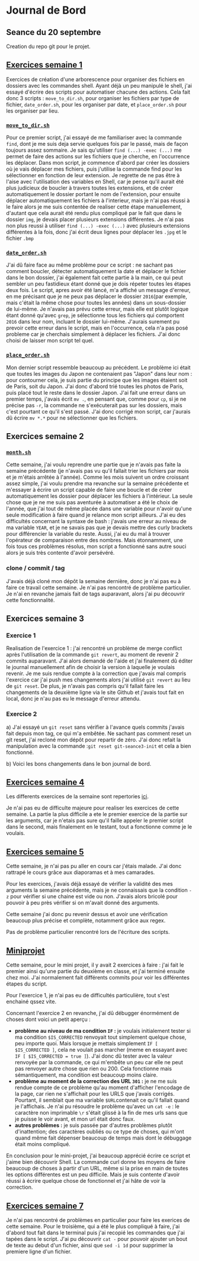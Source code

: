 # Journal de Bord

## Seance du 20 septembre

Creation du repo git pour le projet.

## [Exercices semaine 1](/exercices/semaine_1)

Exercices de création d'une arborescence pour organiser des fichiers en dossiers avec les commandes shell. Ayant déjà un peu manipulé le shell, j'ai essayé d'écrire des scripts pour automatiser chacune des actions. Cela fait donc 3 scripts : `move_to_dir.sh`, pour organiser les fichiers par type de fichier, `date_order.sh`, pour les organiser par date, et `place_order.sh` pour les organiser par lieu.

### [`move_to_dir.sh`](/exercices/semaine_1/scripts/move_to_dir.sh)

Pour ce premier script, j'ai essayé de me familiariser avec la commande `find`, dont je me suis deja servie quelques fois par le passé, mais de façon toujours assez sommaire. Je sais qu'utiliser `find (...) -exec (...)` me permet de faire des actions sur les fichiers que je cherche, en l'occurrence les déplacer.
Dans mon script, je commence d'abord par créer les dossiers où je vais déplacer mes fichiers, puis j'utilise la commande find pour les sélectionner en fonction de leur extension.
Je regrette de ne pas être à l'aise avec l'utilisation des variables en Shell, car je pense qu'il aurait été plus judicieux de boucler à travers toutes les extensions, et de créer automatiquement le dossier portant le nom de l'extension, pour ensuite déplacer automatiquement les fichiers à l'interieur, mais je n'ai pas réussi à le faire alors je me suis contentée de realiser cette étape manuellement, d'autant que cela aurait été rendu plus compliqué par le fait que dans le dossier `img`, je devais placer plusieurs extensions différentes. Je n'ai pas non plus reussi à utiliser `find (...) -exec (...)` avec plusieurs extensions différentes à la fois, donc j'ai écrit deux lignes pour déplacer les `.jpg` et le fichier `.bmp`

### [`date_order.sh`](/exercices/semaine_1/scripts/date_order.sh)

J'ai dû faire face au même problème pour ce script : ne sachant pas comment boucler, détecter automatiquement la date et déplacer le fichier dans le bon dossier, j'ai également fait cette partie à la main, ce qui peut sembler un peu fastidieux étant donné que je dois répeter toutes les étapes deux fois. 
Le script, apres avoir été lancé, m'a affiché un message d'erreur, en me précisant que je ne peux pas déplacer le dossier `2016`(par exemple, mais c'était la même chose pour toutes les années) dans un sous-dossier de lui-même. Je n'avais pas prévu cette erreur, mais elle est plutôt logique étant donné qu'avec `grep`, je sélectionne tous les fichiers qui comportent `2016` dans leur nom, incluant le dossier lui-même. J'aurais surement pu prevoir cette erreur dans le script, mais en l'occurrence, cela n'a pas posé probleme car je cherchais simplement à déplacer les fichiers. J'ai donc choisi de laisser mon script tel quel.

### [`place_order.sh`](/semaine_1/scripts/place_order.sh)

Mon dernier script ressemble beaucoup au précédent. Le problème ici était que toutes les images du Japon ne contenaient pas "Japon" dans leur nom : pour contourner cela, je suis partie du principe que les images étaient soit de Paris, soit du Japon. J'ai donc d'abord trié toutes les photos de Paris, puis placé tout le reste dans le dossier Japon. J'ai fait une erreur dans un premier temps, j'avais écrit `mv .`, en pensant que, comme pour `cp`, si je ne précise pas `-r`, la commande ne s'exécuterait pas sur les dossiers, mais c'est pourtant ce qu'il s'est passé. J'ai donc corrigé mon script, car j'aurais dû écrire `mv *.*` pour ne sélectionner que les fichiers. 

## Exercices semaine 2

### [`month.sh`](/exercices/semaine_1/scripts/month.sh)

Cette semaine, j'ai voulu reprendre une partie que je n'avais pas faite la semaine précédente (je n'avais pas vu qu'il fallait trier les fichiers par mois et je m'étais arrêtée à l'année).
Comme les mois suivent un ordre croissant assez simple, j'ai voulu prendre ma revanche sur la semaine précédente et m'essayer à écrire un script capable de faire une boucle et de créer automatiquement les dossier pour déplacer les fichiers à l'intérieur. La seule chose que je ne me suis pas aventurée à automatiser a été le choix de l'année, que j'ai tout de même placée dans une variable pour n'avoir qu'une seule modification à faire quand je relance mon script ailleurs.
J'ai eu des difficultés concernant la syntaxe de bash : j'avais une erreur au niveau de ma variable `YEAR`, et je ne savais pas que je devais mettre des curly brackets pour différencier la variable du reste. Aussi, j'ai eu du mal à trouver l'opérateur de comparaison entre des nombres. Mais étonnamment, une fois tous ces problèmes résolus, mon script a fonctionné sans autre souci alors je suis très contente d'avoir persévéré.

### clone / commit / tag

J'avais déjà cloné mon dépôt la semaine dernière, donc je n'ai pas eu à faire ce travail cette semaine. Je n'ai pas rencontré de problème particulier. Je n'ai en revanche jamais fait de tags auparavant, alors j'ai pu découvrir cette fonctionnalité.

## Exercices semaine 3

### Exercice 1

Realisation de l'exercice 1 : j'ai rencontré un problème de merge conflict après l'utilisation de la commande `git revert`, au moment de revenir 2 commits auparavant. J'ai alors demandé de l'aide et j'ai finalement dû éditer le journal manuellement afin de choisir la version à laquelle je voulais revenir.
Je me suis rendue compte à la correction que j'avais mal compris l'exercice car j'ai push mes changements alors j'ai utilisé `git revert` au lieu de `git reset`.
De plus, je n'avais pas compris qu'il fallait faire les changements de la deuxième ligne via le site Github et j'avais tout fait en local, donc je n'au pas eu le message d'erreur attendu.

### Exercice 2 

a) J'ai essayé un `git reset` sans vérifier à l'avance quels commits j'avais fait depuis mon tag, ce qui m'a embêtée. Ne sachant pas comment reset un git reset, j'ai recloné mon dépôt pour repartir de zéro.
J'ai donc refait la manipulation avec la commande :`git reset git-seance3-init` et cela a bien fonctionné.

b) Voici les bons changements dans le bon journal de bord.


## [Exercices semaine 4](exercices/semaine_4/exercices.md)

Les differents exercices de la semaine sont repertories [ici](/exercices/semaine_4/exercices.md).

Je n'ai pas eu de difficulte majeure pour realiser les exercices de cette semaine. La partie la plus difficile a ete le premier exercice de la partie sur les arguments, car je n'etais pas sure qu'il faille appeler le premier script dans le second, mais finalement en le testant, tout a fonctionne comme je le voulais. 


## [Exercices semaine 5](exercices/semaine_5)

Cette semaine, je n'ai pas pu aller en cours car j'étais malade. J'ai donc rattrapé le cours grâce aux diaporamas et à mes camarades.

Pour les exercices, j'avais déjà essayé de vérifier la validité des mes arguments la semaine précédente, mais je ne connaissais que la condition `-z` pour vérifier si une chaine est vide ou non. J'avais alors bricolé pour pouvoir à peu près vérifier si on m'avait donné des arguments.

Cette semaine j'ai donc pu revenir dessus et avoir une vérification beaucoup plus précise et complète, notamment grâce aux regex.

Pas de problème particulier rencontré lors de l'écriture des scripts.

## [Miniprojet](miniprojet)

Cette semaine, pour le mini projet, il y avait 2 exercices à faire : j'ai fait le premier ainsi qu'une partie du deuxième en classe, et j'ai terminé ensuite chez moi.
J'ai normalement fait différents commits pour voir les différentes étapes du script.

Pour l'exercice 1, je n'ai pas eu de difficultés particulière, tout s'est enchainé qssez vite.

Concernant l'exercice 2 en revanche, j'ai dû débugger énormément de choses dont voici un petit aperçu :

- **problème au niveau de ma condition `IF` :** je voulais initialement tester si ma condition `$IS_CORRECTED` renvoyait tout simplement quelque chose, peu importe quoi. Mais lorsque je mettais simplement `IF [ $IS_CORRECTED ]`, cela ne voulait pas marcher (meme en essayant avec `IF [ $IS_CORRECTED = true ]`). J'ai donc dû tester avec la valeur renvoyée par la commande, ce qui m'embête un peu car elle ne peut pas renvoyer autre chose que rien ou 200. Cela fonctionne mais sémantiquement, ma condition est beaucoup moins claire.
- **problème au moment de la correction des URL `301` :** je ne me suis rendue compte de ce problème qu'au moment d'afficher l'encodage de la page, car rien ne s'affichait pour les URLS que j'avais corrigés. Pourtant, il semblait que ma variable `$URL`contenait ce qu'il fallait quand je l'affichais. Je n'ai pu résoudre le problème qu'avec un `cat -e` : le caractère non imprimable `\r` s'était glissé à la fin de mes urls sans que je puisse le voir avant, et mon url était donc faux.
- **autres problèmes :** je suis passée par d'autres problèmes plutôt d'inattention; des caractères oubliés ou ce type de choses, qui m'ont quand même fait dépenser beaucoup de temps mais dont le débuggage était moins compliqué.

En conclusion pour le mini-projet, j'ai beaucoup apprécié écrire ce script et j'aime bien découvrir Shell. La commande curl donne les moyens de faire beaucoup de choses à partir d'un URL, même si la prise en main de toutes les options différentes est un peu difficile. Mais je suis contente d'avoir réussi à écrire quelque chose de fonctionnel et j'ai hâte de voir la correction.

## [Exercices semaine 7](/exercices/semaine_7)

Je n'ai pas rencontré de problèmes en particulier pour faire les exerices de cette semaine. Pour le troisième, qui a été le plus compliqué à faire, j'ai d'abord tout fait dans le terminal puis j'ai recopié les commandes que j'ai tapées dans le script. J'ai pu découvrir `cat -` pour pouvoir ajouter un bout de texte au debut d'un fichier, ainsi que `sed -i 1d` pour supprimer la premiere ligne d'un fichier.
